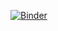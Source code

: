 [![Binder](https://mybinder.org/badge_logo.svg)](https://mybinder.org/v2/gh/Sandotin/projectWAMP.git/master?filepath=Sandotin%2FprojectWAMP%2FprojectWAMP.ipynb)
